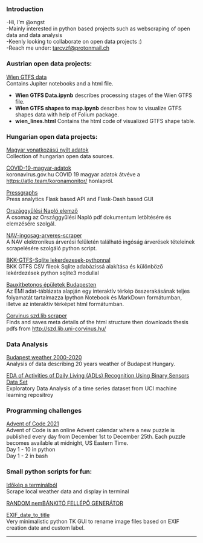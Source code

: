 ### Introduction

-Hi, I’m @xngst  
-Mainly interested in python based projects such as webscraping of open data and data analysis  
-Keenly looking to collaborate on open data projects :)  
-Reach me under: tarcvzf@protonmail.ch  

### Austrian open data projects:  
[Wien GTFS data](https://github.com/xngst/wien_gtfs)  
Contains Jupiter notebooks and a html file.  
* <b>Wien GTFS Data.ipynb</b> describes processing stages of the Wien GTFS file.  
* <b>Wien GTFS shapes to map.ipynb</b> describes how to visualize GTFS shapes data with help of Folium package.  
* <b>wien_lines.html</b> Contains the html code of visualized GTFS shape table.  

### Hungarian open data projects:

[Magyar vonatkozású nyílt adatok](https://github.com/xngst/Magyar-vonatkozasu-nyilt-adatok)  
Collection of hungarian open data sources.

[COVID-19-magyar-adatok](https://github.com/xngst/COVID-19-magyar-adatok)  
koronavirus.gov.hu COVID 19 magyar adatok átvéve a https://atlo.team/koronamonitor/ honlapról.  

[Pressgraphs](https://github.com/xngst/press-graphs)  
Press analytics Flask based API and Flask-Dash based GUI  

[Országgyűlési Napló elemző](https://github.com/xngst/orszaggyulesi_naplo)  
A csomag az Országgyűlési Napló pdf dokumentum letöltésére és elemzésére szolgál.

[NAV-ingosag-arveres-scraper](https://github.com/xngst/NAV-ingosag-arveres-scraper)  
A NAV elektronikus árverési felületén található ingóság árverések tételeinek scrapelésére szolgáló python script.

[BKK-GTFS-Sqlite lekerdezesek-pythonnal](https://github.com/xngst/BKK-GTFS-Sqlite-Python)  
BKK GTFS CSV fileok Sqlite adabázissá alakítása és különböző lekérdezések python sqlite3 modullal 

[Bauxitbetonos épületek Budapesten](https://github.com/xngst/bauxitbeton_epuletek_budapesten)  
Az ÉMI adat-táblázata alapján egy interaktív térkép összerakásának teljes folyamatát tartalmazza Ipython Notebook és MarkDown formátumban, illetve az interaktív térképet html formátumban.

[Corvinus szd.lib scraper](https://github.com/xngst/Corvinus_thesis_scraper)  
Finds and saves meta details of the html structure then downloads thesis pdfs from http://szd.lib.uni-corvinus.hu/

### Data Analysis
[Budapest weather 2000-2020](https://github.com/xngst/Budapest_idojaras_2000-2020)  
Analysis of data describing 20 years weather of Budapest Hungary. 

[EDA of Activities of Daily Living (ADLs) Recognition Using Binary Sensors Data Set](https://github.com/xngst/Activities_of_Daily_Living_EDA/blob/main/ADL%20data.ipynb)  
Exploratory Data Analysis of a time series dataset from UCI machine learning repositroy  

### Programming challenges 

[Advent of Code 2021](https://github.com/xngst/aocd_2021)  
Advent of Code is an online Advent calendar where a new puzzle is published every day from December 1st to December 25th. Each puzzle becomes available at midnight, US Eastern Time.  
Day 1 - 10 in python  
Day 1 - 2 in bash  

### Small python scripts for fun:

[Időkép a terminálból](https://github.com/xngst/idokep)  
Scrape local weather data and display in terminal  

[RANDOM nemBÁNKITÓ FELLÉPŐ GENERÁTOR](https://github.com/xngst/random_zenekar)  

[EXIF_date_to_title](https://github.com/xngst/EXIF_date_to_title)  
Very minimalistic python TK GUI to rename image files based on EXIF creation date and custom label.

<hr>

<!---
xngst/xngst is a ✨ special ✨ repository because its `README.md` (this file) appears on your GitHub profile.
You can click the Preview link to take a look at your changes.
--->


